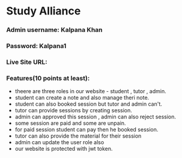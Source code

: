 # Study Alliance

### Admin username: Kalpana Khan
### Password: Kalpana1

### Live Site URL: 

### Features(10 points at least):
- theere are three roles in our website - student , tutor , admin.
- student can create a note and also manage theri note.
- student can also booked session but tutor and admin can't.
- tutor can provide sessions by creating session.
- admin can approved this session , admin can also reject session.
- some session are paid and some are unpain.
- for paid session student can pay then he booked session.
- tutor can also provide the material for their session
- admin can update the user role also
- our website is protected with jwt token.

